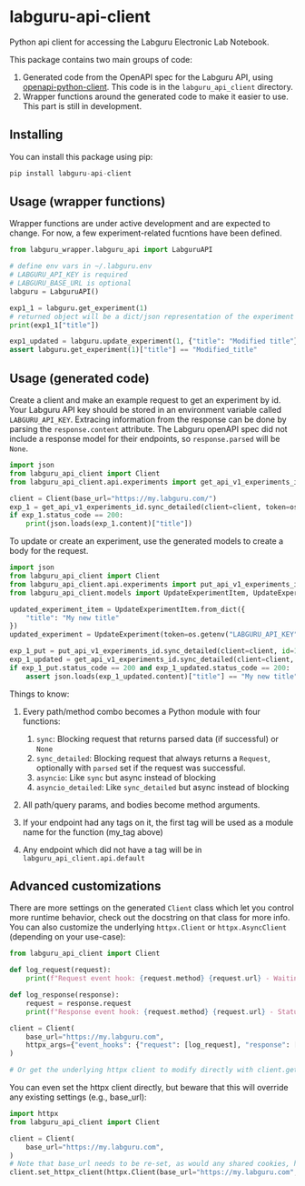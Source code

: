 # labguru-api-client

Python api client for accessing the Labguru Electronic Lab Notebook.

This package contains two main groups of code:

1. Generated code from the OpenAPI spec for the Labguru API, using [openapi-python-client](https://github.com/openapi-generators/openapi-python-client). This code is in the `labguru_api_client` directory.
1. Wrapper functions around the generated code to make it easier to use. This part is still in development.

## Installing

You can install this package using pip:

```python
pip install labguru-api-client
```

## Usage (wrapper functions)

Wrapper functions are under active development and are expected to change. For now, a few experiment-related fucntions have been defined.

```python
from labguru_wrapper.labguru_api import LabguruAPI

# define env vars in ~/.labguru.env
# LABGURU_API_KEY is required
# LABGURU_BASE_URL is optional
labguru = LabguruAPI()

exp1_1 = labguru.get_experiment(1)
# returned object will be a dict/json representation of the experiment
print(exp1_1["title"])

exp1_updated = labguru.update_experiment(1, {"title": "Modified title"})
assert labguru.get_experiment(1)["title"] == "Modified_title"
```

## Usage (generated code)

Create a client and make an example request to get an experiment by id. Your Labguru API key should be stored in an environment variable called `LABGURU_API_KEY`. Extracing information from the response can be done by parsing the `response.content` attribute. The Labguru openAPI spec did not include a response model for their endpoints, so `response.parsed` will be `None`.

```python
import json
from labguru_api_client import Client
from labguru_api_client.api.experiments import get_api_v1_experiments_id

client = Client(base_url="https://my.labguru.com/")
exp_1 = get_api_v1_experiments_id.sync_detailed(client=client, token=os.getenv("LABGURU_API_KEY"), id=1)
if exp_1.status_code == 200:
    print(json.loads(exp_1.content)["title"])
```

To update or create an experiment, use the generated models to create a body for the request.

```python
import json
from labguru_api_client import Client
from labguru_api_client.api.experiments import put_api_v1_experiments_id
from labguru_api_client.models import UpdateExperimentItem, UpdateExperiment

updated_experiment_item = UpdateExperimentItem.from_dict({
    "title": "My new title"
})
updated_experiment = UpdateExperiment(token=os.getenv("LABGURU_API_KEY"), item=updated_experiment_item)

exp_1_put = put_api_v1_experiments_id.sync_detailed(client=client, id=1, body=updated_experiment)
exp_1_updated = get_api_v1_experiments_id.sync_detailed(client=client, token=os.getenv("LABGURU_API_KEY"), id=1)
if exp_1_put.status_code == 200 and exp_1_updated.status_code == 200:
    assert json.loads(exp_1_updated.content)["title"] == "My new title"
```

Things to know:

1. Every path/method combo becomes a Python module with four functions:
    1. `sync`: Blocking request that returns parsed data (if successful) or `None`
    1. `sync_detailed`: Blocking request that always returns a `Request`, optionally with `parsed` set if the request was successful.
    1. `asyncio`: Like `sync` but async instead of blocking
    1. `asyncio_detailed`: Like `sync_detailed` but async instead of blocking

1. All path/query params, and bodies become method arguments.
1. If your endpoint had any tags on it, the first tag will be used as a module name for the function (my_tag above)
1. Any endpoint which did not have a tag will be in `labguru_api_client.api.default`

## Advanced customizations

There are more settings on the generated `Client` class which let you control more runtime behavior, check out the docstring on that class for more info. You can also customize the underlying `httpx.Client` or `httpx.AsyncClient` (depending on your use-case):

```python
from labguru_api_client import Client

def log_request(request):
    print(f"Request event hook: {request.method} {request.url} - Waiting for response")

def log_response(response):
    request = response.request
    print(f"Response event hook: {request.method} {request.url} - Status {response.status_code}")

client = Client(
    base_url="https://my.labguru.com",
    httpx_args={"event_hooks": {"request": [log_request], "response": [log_response]}},
)

# Or get the underlying httpx client to modify directly with client.get_httpx_client() or client.get_async_httpx_client()
```

You can even set the httpx client directly, but beware that this will override any existing settings (e.g., base_url):

```python
import httpx
from labguru_api_client import Client

client = Client(
    base_url="https://my.labguru.com",
)
# Note that base_url needs to be re-set, as would any shared cookies, headers, etc.
client.set_httpx_client(httpx.Client(base_url="https://my.labguru.com", proxies="http://localhost:8030"))
```
